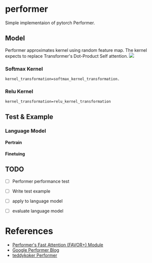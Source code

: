 # performer
Simple implementaion of pytorch Performer.
## Model
 Performer approximates kernel using random feature map. 
The kernel expects to replace Transformer's Dot-Product Self attention.
![](https://1.bp.blogspot.com/-pQ8s4X2qXjI/X5Ib6nLtxWI/AAAAAAAAGtI/C7dmMqV3Gu0NGYtmi5Gqjkr_Pqun5T2MwCLcBGAsYHQ/s1428/image10.jpg) 
### Softmax Kernel
`kernel_transformation=softmax_kernel_transformation.`
### Relu Kernel
`kernel_transformation=relu_kernel_transformation`
## Test &  Example
### Language Model
#### Pertrain
#### Finetuing

## TODO
- [ ] Performer performance test
- [ ] Write test example
- [ ] apply to language model
- [ ] evaluate language model
 

 
# References
- [Performer's Fast Attention (FAVOR+) Module](https://github.com/google-research/google-research/tree/master/performer/fast_attention)
- [Google Performer Blog](https://ai.googleblog.com/2020/10/rethinking-attention-with-performers.html)
- [teddykoker Performer](https://github.com/teddykoker/performer/blob/main/performer.py)
